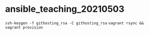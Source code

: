 # ansible_teaching_20210503
`ssh-keygen -f githosting_rsa -C githosting_rsa` 
`vagrant rsync && vagrant provision`
